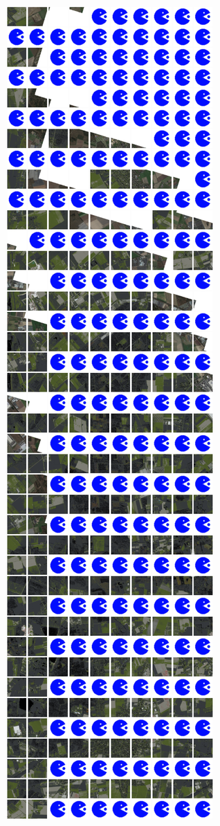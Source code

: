 <html>
<div>
<img src="https://github.com/HakkaTjakka/NL_TILE_MAP/blob/main/18/631/-1029/r.6310.-10290.png" height="44" width="44">
<img src="https://github.com/HakkaTjakka/NL_TILE_MAP/blob/main/18/631/-1029/r.6311.-10290.png" height="44" width="44">
<img src="https://github.com/HakkaTjakka/NL_TILE_MAP/blob/main/18/631/-1029/r.6312.-10290.png" height="44" width="44">
<img src="https://github.com/HakkaTjakka/NL_TILE_MAP/blob/main/18/631/-1029/r.6313.-10290.png" height="44" width="44">
<img src="https://github.com/HakkaTjakka/NL_TILE_MAP/blob/main/source.png" height="44" width="44">
<img src="https://github.com/HakkaTjakka/NL_TILE_MAP/blob/main/source.png" height="44" width="44">
<img src="https://github.com/HakkaTjakka/NL_TILE_MAP/blob/main/source.png" height="44" width="44">
<img src="https://github.com/HakkaTjakka/NL_TILE_MAP/blob/main/source.png" height="44" width="44">
<img src="https://github.com/HakkaTjakka/NL_TILE_MAP/blob/main/source.png" height="44" width="44">
<img src="https://github.com/HakkaTjakka/NL_TILE_MAP/blob/main/source.png" height="44" width="44">
<img src="https://github.com/HakkaTjakka/NL_TILE_MAP/blob/main/source.png" height="44" width="44">
<img src="https://github.com/HakkaTjakka/NL_TILE_MAP/blob/main/source.png" height="44" width="44">
<img src="https://github.com/HakkaTjakka/NL_TILE_MAP/blob/main/source.png" height="44" width="44">
<img src="https://github.com/HakkaTjakka/NL_TILE_MAP/blob/main/source.png" height="44" width="44">
<img src="https://github.com/HakkaTjakka/NL_TILE_MAP/blob/main/source.png" height="44" width="44">
<img src="https://github.com/HakkaTjakka/NL_TILE_MAP/blob/main/source.png" height="44" width="44">
<img src="https://github.com/HakkaTjakka/NL_TILE_MAP/blob/main/source.png" height="44" width="44">
<img src="https://github.com/HakkaTjakka/NL_TILE_MAP/blob/main/source.png" height="44" width="44">
<img src="https://github.com/HakkaTjakka/NL_TILE_MAP/blob/main/source.png" height="44" width="44">
<img src="https://github.com/HakkaTjakka/NL_TILE_MAP/blob/main/source.png" height="44" width="44">
<br>
<img src="https://github.com/HakkaTjakka/NL_TILE_MAP/blob/main/18/631/-1029/r.6310.-10289.png" height="44" width="44">
<img src="https://github.com/HakkaTjakka/NL_TILE_MAP/blob/main/18/631/-1029/r.6311.-10289.png" height="44" width="44">
<img src="https://github.com/HakkaTjakka/NL_TILE_MAP/blob/main/source.png" height="44" width="44">
<img src="https://github.com/HakkaTjakka/NL_TILE_MAP/blob/main/source.png" height="44" width="44">
<img src="https://github.com/HakkaTjakka/NL_TILE_MAP/blob/main/source.png" height="44" width="44">
<img src="https://github.com/HakkaTjakka/NL_TILE_MAP/blob/main/source.png" height="44" width="44">
<img src="https://github.com/HakkaTjakka/NL_TILE_MAP/blob/main/source.png" height="44" width="44">
<img src="https://github.com/HakkaTjakka/NL_TILE_MAP/blob/main/source.png" height="44" width="44">
<img src="https://github.com/HakkaTjakka/NL_TILE_MAP/blob/main/source.png" height="44" width="44">
<img src="https://github.com/HakkaTjakka/NL_TILE_MAP/blob/main/source.png" height="44" width="44">
<img src="https://github.com/HakkaTjakka/NL_TILE_MAP/blob/main/source.png" height="44" width="44">
<img src="https://github.com/HakkaTjakka/NL_TILE_MAP/blob/main/source.png" height="44" width="44">
<img src="https://github.com/HakkaTjakka/NL_TILE_MAP/blob/main/source.png" height="44" width="44">
<img src="https://github.com/HakkaTjakka/NL_TILE_MAP/blob/main/source.png" height="44" width="44">
<img src="https://github.com/HakkaTjakka/NL_TILE_MAP/blob/main/source.png" height="44" width="44">
<img src="https://github.com/HakkaTjakka/NL_TILE_MAP/blob/main/source.png" height="44" width="44">
<img src="https://github.com/HakkaTjakka/NL_TILE_MAP/blob/main/source.png" height="44" width="44">
<img src="https://github.com/HakkaTjakka/NL_TILE_MAP/blob/main/source.png" height="44" width="44">
<img src="https://github.com/HakkaTjakka/NL_TILE_MAP/blob/main/source.png" height="44" width="44">
<img src="https://github.com/HakkaTjakka/NL_TILE_MAP/blob/main/source.png" height="44" width="44">
<br>
<img src="https://github.com/HakkaTjakka/NL_TILE_MAP/blob/main/18/631/-1029/r.6310.-10288.png" height="44" width="44">
<img src="https://github.com/HakkaTjakka/NL_TILE_MAP/blob/main/18/631/-1029/r.6311.-10288.png" height="44" width="44">
<img src="https://github.com/HakkaTjakka/NL_TILE_MAP/blob/main/18/631/-1029/r.6312.-10288.png" height="44" width="44">
<img src="https://github.com/HakkaTjakka/NL_TILE_MAP/blob/main/18/631/-1029/r.6313.-10288.png" height="44" width="44">
<img src="https://github.com/HakkaTjakka/NL_TILE_MAP/blob/main/source.png" height="44" width="44">
<img src="https://github.com/HakkaTjakka/NL_TILE_MAP/blob/main/source.png" height="44" width="44">
<img src="https://github.com/HakkaTjakka/NL_TILE_MAP/blob/main/source.png" height="44" width="44">
<img src="https://github.com/HakkaTjakka/NL_TILE_MAP/blob/main/source.png" height="44" width="44">
<img src="https://github.com/HakkaTjakka/NL_TILE_MAP/blob/main/source.png" height="44" width="44">
<img src="https://github.com/HakkaTjakka/NL_TILE_MAP/blob/main/source.png" height="44" width="44">
<img src="https://github.com/HakkaTjakka/NL_TILE_MAP/blob/main/source.png" height="44" width="44">
<img src="https://github.com/HakkaTjakka/NL_TILE_MAP/blob/main/source.png" height="44" width="44">
<img src="https://github.com/HakkaTjakka/NL_TILE_MAP/blob/main/source.png" height="44" width="44">
<img src="https://github.com/HakkaTjakka/NL_TILE_MAP/blob/main/source.png" height="44" width="44">
<img src="https://github.com/HakkaTjakka/NL_TILE_MAP/blob/main/source.png" height="44" width="44">
<img src="https://github.com/HakkaTjakka/NL_TILE_MAP/blob/main/source.png" height="44" width="44">
<img src="https://github.com/HakkaTjakka/NL_TILE_MAP/blob/main/source.png" height="44" width="44">
<img src="https://github.com/HakkaTjakka/NL_TILE_MAP/blob/main/source.png" height="44" width="44">
<img src="https://github.com/HakkaTjakka/NL_TILE_MAP/blob/main/source.png" height="44" width="44">
<img src="https://github.com/HakkaTjakka/NL_TILE_MAP/blob/main/source.png" height="44" width="44">
<br>
<img src="https://github.com/HakkaTjakka/NL_TILE_MAP/blob/main/18/631/-1029/r.6310.-10287.png" height="44" width="44">
<img src="https://github.com/HakkaTjakka/NL_TILE_MAP/blob/main/18/631/-1029/r.6311.-10287.png" height="44" width="44">
<img src="https://github.com/HakkaTjakka/NL_TILE_MAP/blob/main/18/631/-1029/r.6312.-10287.png" height="44" width="44">
<img src="https://github.com/HakkaTjakka/NL_TILE_MAP/blob/main/18/631/-1029/r.6313.-10287.png" height="44" width="44">
<img src="https://github.com/HakkaTjakka/NL_TILE_MAP/blob/main/18/631/-1029/r.6314.-10287.png" height="44" width="44">
<img src="https://github.com/HakkaTjakka/NL_TILE_MAP/blob/main/18/631/-1029/r.6315.-10287.png" height="44" width="44">
<img src="https://github.com/HakkaTjakka/NL_TILE_MAP/blob/main/18/631/-1029/r.6316.-10287.png" height="44" width="44">
<img src="https://github.com/HakkaTjakka/NL_TILE_MAP/blob/main/source.png" height="44" width="44">
<img src="https://github.com/HakkaTjakka/NL_TILE_MAP/blob/main/source.png" height="44" width="44">
<img src="https://github.com/HakkaTjakka/NL_TILE_MAP/blob/main/source.png" height="44" width="44">
<img src="https://github.com/HakkaTjakka/NL_TILE_MAP/blob/main/source.png" height="44" width="44">
<img src="https://github.com/HakkaTjakka/NL_TILE_MAP/blob/main/source.png" height="44" width="44">
<img src="https://github.com/HakkaTjakka/NL_TILE_MAP/blob/main/source.png" height="44" width="44">
<img src="https://github.com/HakkaTjakka/NL_TILE_MAP/blob/main/source.png" height="44" width="44">
<img src="https://github.com/HakkaTjakka/NL_TILE_MAP/blob/main/source.png" height="44" width="44">
<img src="https://github.com/HakkaTjakka/NL_TILE_MAP/blob/main/source.png" height="44" width="44">
<img src="https://github.com/HakkaTjakka/NL_TILE_MAP/blob/main/source.png" height="44" width="44">
<img src="https://github.com/HakkaTjakka/NL_TILE_MAP/blob/main/source.png" height="44" width="44">
<img src="https://github.com/HakkaTjakka/NL_TILE_MAP/blob/main/source.png" height="44" width="44">
<img src="https://github.com/HakkaTjakka/NL_TILE_MAP/blob/main/source.png" height="44" width="44">
<br>
<img src="https://github.com/HakkaTjakka/NL_TILE_MAP/blob/main/18/631/-1029/r.6310.-10286.png" height="44" width="44">
<img src="https://github.com/HakkaTjakka/NL_TILE_MAP/blob/main/18/631/-1029/r.6311.-10286.png" height="44" width="44">
<img src="https://github.com/HakkaTjakka/NL_TILE_MAP/blob/main/18/631/-1029/r.6312.-10286.png" height="44" width="44">
<img src="https://github.com/HakkaTjakka/NL_TILE_MAP/blob/main/18/631/-1029/r.6313.-10286.png" height="44" width="44">
<img src="https://github.com/HakkaTjakka/NL_TILE_MAP/blob/main/18/631/-1029/r.6314.-10286.png" height="44" width="44">
<img src="https://github.com/HakkaTjakka/NL_TILE_MAP/blob/main/18/631/-1029/r.6315.-10286.png" height="44" width="44">
<img src="https://github.com/HakkaTjakka/NL_TILE_MAP/blob/main/18/631/-1029/r.6316.-10286.png" height="44" width="44">
<img src="https://github.com/HakkaTjakka/NL_TILE_MAP/blob/main/18/631/-1029/r.6317.-10286.png" height="44" width="44">
<img src="https://github.com/HakkaTjakka/NL_TILE_MAP/blob/main/18/631/-1029/r.6318.-10286.png" height="44" width="44">
<img src="https://github.com/HakkaTjakka/NL_TILE_MAP/blob/main/source.png" height="44" width="44">
<img src="https://github.com/HakkaTjakka/NL_TILE_MAP/blob/main/source.png" height="44" width="44">
<img src="https://github.com/HakkaTjakka/NL_TILE_MAP/blob/main/source.png" height="44" width="44">
<img src="https://github.com/HakkaTjakka/NL_TILE_MAP/blob/main/source.png" height="44" width="44">
<img src="https://github.com/HakkaTjakka/NL_TILE_MAP/blob/main/source.png" height="44" width="44">
<img src="https://github.com/HakkaTjakka/NL_TILE_MAP/blob/main/source.png" height="44" width="44">
<img src="https://github.com/HakkaTjakka/NL_TILE_MAP/blob/main/source.png" height="44" width="44">
<img src="https://github.com/HakkaTjakka/NL_TILE_MAP/blob/main/source.png" height="44" width="44">
<img src="https://github.com/HakkaTjakka/NL_TILE_MAP/blob/main/source.png" height="44" width="44">
<img src="https://github.com/HakkaTjakka/NL_TILE_MAP/blob/main/source.png" height="44" width="44">
<img src="https://github.com/HakkaTjakka/NL_TILE_MAP/blob/main/source.png" height="44" width="44">
<br>
<img src="https://github.com/HakkaTjakka/NL_TILE_MAP/blob/main/18/631/-1029/r.6310.-10285.png" height="44" width="44">
<img src="https://github.com/HakkaTjakka/NL_TILE_MAP/blob/main/18/631/-1029/r.6311.-10285.png" height="44" width="44">
<img src="https://github.com/HakkaTjakka/NL_TILE_MAP/blob/main/18/631/-1029/r.6312.-10285.png" height="44" width="44">
<img src="https://github.com/HakkaTjakka/NL_TILE_MAP/blob/main/18/631/-1029/r.6313.-10285.png" height="44" width="44">
<img src="https://github.com/HakkaTjakka/NL_TILE_MAP/blob/main/18/631/-1029/r.6314.-10285.png" height="44" width="44">
<img src="https://github.com/HakkaTjakka/NL_TILE_MAP/blob/main/18/631/-1029/r.6315.-10285.png" height="44" width="44">
<img src="https://github.com/HakkaTjakka/NL_TILE_MAP/blob/main/18/631/-1029/r.6316.-10285.png" height="44" width="44">
<img src="https://github.com/HakkaTjakka/NL_TILE_MAP/blob/main/18/631/-1029/r.6317.-10285.png" height="44" width="44">
<img src="https://github.com/HakkaTjakka/NL_TILE_MAP/blob/main/18/631/-1029/r.6318.-10285.png" height="44" width="44">
<img src="https://github.com/HakkaTjakka/NL_TILE_MAP/blob/main/18/631/-1029/r.6319.-10285.png" height="44" width="44">
<img src="https://github.com/HakkaTjakka/NL_TILE_MAP/blob/main/18/632/-1029/r.6320.-10285.png" height="44" width="44">
<img src="https://github.com/HakkaTjakka/NL_TILE_MAP/blob/main/source.png" height="44" width="44">
<img src="https://github.com/HakkaTjakka/NL_TILE_MAP/blob/main/source.png" height="44" width="44">
<img src="https://github.com/HakkaTjakka/NL_TILE_MAP/blob/main/source.png" height="44" width="44">
<img src="https://github.com/HakkaTjakka/NL_TILE_MAP/blob/main/source.png" height="44" width="44">
<img src="https://github.com/HakkaTjakka/NL_TILE_MAP/blob/main/source.png" height="44" width="44">
<img src="https://github.com/HakkaTjakka/NL_TILE_MAP/blob/main/source.png" height="44" width="44">
<img src="https://github.com/HakkaTjakka/NL_TILE_MAP/blob/main/source.png" height="44" width="44">
<img src="https://github.com/HakkaTjakka/NL_TILE_MAP/blob/main/source.png" height="44" width="44">
<img src="https://github.com/HakkaTjakka/NL_TILE_MAP/blob/main/source.png" height="44" width="44">
<br>
<img src="https://github.com/HakkaTjakka/NL_TILE_MAP/blob/main/18/631/-1029/r.6310.-10284.png" height="44" width="44">
<img src="https://github.com/HakkaTjakka/NL_TILE_MAP/blob/main/18/631/-1029/r.6311.-10284.png" height="44" width="44">
<img src="https://github.com/HakkaTjakka/NL_TILE_MAP/blob/main/18/631/-1029/r.6312.-10284.png" height="44" width="44">
<img src="https://github.com/HakkaTjakka/NL_TILE_MAP/blob/main/18/631/-1029/r.6313.-10284.png" height="44" width="44">
<img src="https://github.com/HakkaTjakka/NL_TILE_MAP/blob/main/18/631/-1029/r.6314.-10284.png" height="44" width="44">
<img src="https://github.com/HakkaTjakka/NL_TILE_MAP/blob/main/18/631/-1029/r.6315.-10284.png" height="44" width="44">
<img src="https://github.com/HakkaTjakka/NL_TILE_MAP/blob/main/18/631/-1029/r.6316.-10284.png" height="44" width="44">
<img src="https://github.com/HakkaTjakka/NL_TILE_MAP/blob/main/18/631/-1029/r.6317.-10284.png" height="44" width="44">
<img src="https://github.com/HakkaTjakka/NL_TILE_MAP/blob/main/18/631/-1029/r.6318.-10284.png" height="44" width="44">
<img src="https://github.com/HakkaTjakka/NL_TILE_MAP/blob/main/18/631/-1029/r.6319.-10284.png" height="44" width="44">
<img src="https://github.com/HakkaTjakka/NL_TILE_MAP/blob/main/18/632/-1029/r.6320.-10284.png" height="44" width="44">
<img src="https://github.com/HakkaTjakka/NL_TILE_MAP/blob/main/18/632/-1029/r.6321.-10284.png" height="44" width="44">
<img src="https://github.com/HakkaTjakka/NL_TILE_MAP/blob/main/source.png" height="44" width="44">
<img src="https://github.com/HakkaTjakka/NL_TILE_MAP/blob/main/source.png" height="44" width="44">
<img src="https://github.com/HakkaTjakka/NL_TILE_MAP/blob/main/source.png" height="44" width="44">
<img src="https://github.com/HakkaTjakka/NL_TILE_MAP/blob/main/source.png" height="44" width="44">
<img src="https://github.com/HakkaTjakka/NL_TILE_MAP/blob/main/source.png" height="44" width="44">
<img src="https://github.com/HakkaTjakka/NL_TILE_MAP/blob/main/source.png" height="44" width="44">
<img src="https://github.com/HakkaTjakka/NL_TILE_MAP/blob/main/source.png" height="44" width="44">
<img src="https://github.com/HakkaTjakka/NL_TILE_MAP/blob/main/source.png" height="44" width="44">
<br>
<img src="https://github.com/HakkaTjakka/NL_TILE_MAP/blob/main/18/631/-1029/r.6310.-10283.png" height="44" width="44">
<img src="https://github.com/HakkaTjakka/NL_TILE_MAP/blob/main/18/631/-1029/r.6311.-10283.png" height="44" width="44">
<img src="https://github.com/HakkaTjakka/NL_TILE_MAP/blob/main/18/631/-1029/r.6312.-10283.png" height="44" width="44">
<img src="https://github.com/HakkaTjakka/NL_TILE_MAP/blob/main/18/631/-1029/r.6313.-10283.png" height="44" width="44">
<img src="https://github.com/HakkaTjakka/NL_TILE_MAP/blob/main/18/631/-1029/r.6314.-10283.png" height="44" width="44">
<img src="https://github.com/HakkaTjakka/NL_TILE_MAP/blob/main/18/631/-1029/r.6315.-10283.png" height="44" width="44">
<img src="https://github.com/HakkaTjakka/NL_TILE_MAP/blob/main/18/631/-1029/r.6316.-10283.png" height="44" width="44">
<img src="https://github.com/HakkaTjakka/NL_TILE_MAP/blob/main/18/631/-1029/r.6317.-10283.png" height="44" width="44">
<img src="https://github.com/HakkaTjakka/NL_TILE_MAP/blob/main/18/631/-1029/r.6318.-10283.png" height="44" width="44">
<img src="https://github.com/HakkaTjakka/NL_TILE_MAP/blob/main/18/631/-1029/r.6319.-10283.png" height="44" width="44">
<img src="https://github.com/HakkaTjakka/NL_TILE_MAP/blob/main/18/632/-1029/r.6320.-10283.png" height="44" width="44">
<img src="https://github.com/HakkaTjakka/NL_TILE_MAP/blob/main/18/632/-1029/r.6321.-10283.png" height="44" width="44">
<img src="https://github.com/HakkaTjakka/NL_TILE_MAP/blob/main/source.png" height="44" width="44">
<img src="https://github.com/HakkaTjakka/NL_TILE_MAP/blob/main/source.png" height="44" width="44">
<img src="https://github.com/HakkaTjakka/NL_TILE_MAP/blob/main/source.png" height="44" width="44">
<img src="https://github.com/HakkaTjakka/NL_TILE_MAP/blob/main/source.png" height="44" width="44">
<img src="https://github.com/HakkaTjakka/NL_TILE_MAP/blob/main/source.png" height="44" width="44">
<img src="https://github.com/HakkaTjakka/NL_TILE_MAP/blob/main/source.png" height="44" width="44">
<img src="https://github.com/HakkaTjakka/NL_TILE_MAP/blob/main/source.png" height="44" width="44">
<img src="https://github.com/HakkaTjakka/NL_TILE_MAP/blob/main/source.png" height="44" width="44">
<br>
<img src="https://github.com/HakkaTjakka/NL_TILE_MAP/blob/main/18/631/-1029/r.6310.-10282.png" height="44" width="44">
<img src="https://github.com/HakkaTjakka/NL_TILE_MAP/blob/main/18/631/-1029/r.6311.-10282.png" height="44" width="44">
<img src="https://github.com/HakkaTjakka/NL_TILE_MAP/blob/main/18/631/-1029/r.6312.-10282.png" height="44" width="44">
<img src="https://github.com/HakkaTjakka/NL_TILE_MAP/blob/main/18/631/-1029/r.6313.-10282.png" height="44" width="44">
<img src="https://github.com/HakkaTjakka/NL_TILE_MAP/blob/main/18/631/-1029/r.6314.-10282.png" height="44" width="44">
<img src="https://github.com/HakkaTjakka/NL_TILE_MAP/blob/main/18/631/-1029/r.6315.-10282.png" height="44" width="44">
<img src="https://github.com/HakkaTjakka/NL_TILE_MAP/blob/main/18/631/-1029/r.6316.-10282.png" height="44" width="44">
<img src="https://github.com/HakkaTjakka/NL_TILE_MAP/blob/main/18/631/-1029/r.6317.-10282.png" height="44" width="44">
<img src="https://github.com/HakkaTjakka/NL_TILE_MAP/blob/main/18/631/-1029/r.6318.-10282.png" height="44" width="44">
<img src="https://github.com/HakkaTjakka/NL_TILE_MAP/blob/main/18/631/-1029/r.6319.-10282.png" height="44" width="44">
<img src="https://github.com/HakkaTjakka/NL_TILE_MAP/blob/main/18/632/-1029/r.6320.-10282.png" height="44" width="44">
<img src="https://github.com/HakkaTjakka/NL_TILE_MAP/blob/main/18/632/-1029/r.6321.-10282.png" height="44" width="44">
<img src="https://github.com/HakkaTjakka/NL_TILE_MAP/blob/main/source.png" height="44" width="44">
<img src="https://github.com/HakkaTjakka/NL_TILE_MAP/blob/main/source.png" height="44" width="44">
<img src="https://github.com/HakkaTjakka/NL_TILE_MAP/blob/main/source.png" height="44" width="44">
<img src="https://github.com/HakkaTjakka/NL_TILE_MAP/blob/main/source.png" height="44" width="44">
<img src="https://github.com/HakkaTjakka/NL_TILE_MAP/blob/main/source.png" height="44" width="44">
<img src="https://github.com/HakkaTjakka/NL_TILE_MAP/blob/main/source.png" height="44" width="44">
<img src="https://github.com/HakkaTjakka/NL_TILE_MAP/blob/main/source.png" height="44" width="44">
<img src="https://github.com/HakkaTjakka/NL_TILE_MAP/blob/main/source.png" height="44" width="44">
<br>
<img src="https://github.com/HakkaTjakka/NL_TILE_MAP/blob/main/18/631/-1029/r.6310.-10281.png" height="44" width="44">
<img src="https://github.com/HakkaTjakka/NL_TILE_MAP/blob/main/18/631/-1029/r.6311.-10281.png" height="44" width="44">
<img src="https://github.com/HakkaTjakka/NL_TILE_MAP/blob/main/18/631/-1029/r.6312.-10281.png" height="44" width="44">
<img src="https://github.com/HakkaTjakka/NL_TILE_MAP/blob/main/18/631/-1029/r.6313.-10281.png" height="44" width="44">
<img src="https://github.com/HakkaTjakka/NL_TILE_MAP/blob/main/18/631/-1029/r.6314.-10281.png" height="44" width="44">
<img src="https://github.com/HakkaTjakka/NL_TILE_MAP/blob/main/18/631/-1029/r.6315.-10281.png" height="44" width="44">
<img src="https://github.com/HakkaTjakka/NL_TILE_MAP/blob/main/18/631/-1029/r.6316.-10281.png" height="44" width="44">
<img src="https://github.com/HakkaTjakka/NL_TILE_MAP/blob/main/18/631/-1029/r.6317.-10281.png" height="44" width="44">
<img src="https://github.com/HakkaTjakka/NL_TILE_MAP/blob/main/18/631/-1029/r.6318.-10281.png" height="44" width="44">
<img src="https://github.com/HakkaTjakka/NL_TILE_MAP/blob/main/18/631/-1029/r.6319.-10281.png" height="44" width="44">
<img src="https://github.com/HakkaTjakka/NL_TILE_MAP/blob/main/18/632/-1029/r.6320.-10281.png" height="44" width="44">
<img src="https://github.com/HakkaTjakka/NL_TILE_MAP/blob/main/18/632/-1029/r.6321.-10281.png" height="44" width="44">
<img src="https://github.com/HakkaTjakka/NL_TILE_MAP/blob/main/source.png" height="44" width="44">
<img src="https://github.com/HakkaTjakka/NL_TILE_MAP/blob/main/source.png" height="44" width="44">
<img src="https://github.com/HakkaTjakka/NL_TILE_MAP/blob/main/source.png" height="44" width="44">
<img src="https://github.com/HakkaTjakka/NL_TILE_MAP/blob/main/source.png" height="44" width="44">
<img src="https://github.com/HakkaTjakka/NL_TILE_MAP/blob/main/source.png" height="44" width="44">
<img src="https://github.com/HakkaTjakka/NL_TILE_MAP/blob/main/source.png" height="44" width="44">
<img src="https://github.com/HakkaTjakka/NL_TILE_MAP/blob/main/source.png" height="44" width="44">
<img src="https://github.com/HakkaTjakka/NL_TILE_MAP/blob/main/source.png" height="44" width="44">
<br>
<img src="https://github.com/HakkaTjakka/NL_TILE_MAP/blob/main/18/631/-1028/r.6310.-10280.png" height="44" width="44">
<img src="https://github.com/HakkaTjakka/NL_TILE_MAP/blob/main/18/631/-1028/r.6311.-10280.png" height="44" width="44">
<img src="https://github.com/HakkaTjakka/NL_TILE_MAP/blob/main/18/631/-1028/r.6312.-10280.png" height="44" width="44">
<img src="https://github.com/HakkaTjakka/NL_TILE_MAP/blob/main/18/631/-1028/r.6313.-10280.png" height="44" width="44">
<img src="https://github.com/HakkaTjakka/NL_TILE_MAP/blob/main/18/631/-1028/r.6314.-10280.png" height="44" width="44">
<img src="https://github.com/HakkaTjakka/NL_TILE_MAP/blob/main/18/631/-1028/r.6315.-10280.png" height="44" width="44">
<img src="https://github.com/HakkaTjakka/NL_TILE_MAP/blob/main/18/631/-1028/r.6316.-10280.png" height="44" width="44">
<img src="https://github.com/HakkaTjakka/NL_TILE_MAP/blob/main/18/631/-1028/r.6317.-10280.png" height="44" width="44">
<img src="https://github.com/HakkaTjakka/NL_TILE_MAP/blob/main/18/631/-1028/r.6318.-10280.png" height="44" width="44">
<img src="https://github.com/HakkaTjakka/NL_TILE_MAP/blob/main/18/631/-1028/r.6319.-10280.png" height="44" width="44">
<img src="https://github.com/HakkaTjakka/NL_TILE_MAP/blob/main/18/632/-1028/r.6320.-10280.png" height="44" width="44">
<img src="https://github.com/HakkaTjakka/NL_TILE_MAP/blob/main/18/632/-1028/r.6321.-10280.png" height="44" width="44">
<img src="https://github.com/HakkaTjakka/NL_TILE_MAP/blob/main/source.png" height="44" width="44">
<img src="https://github.com/HakkaTjakka/NL_TILE_MAP/blob/main/source.png" height="44" width="44">
<img src="https://github.com/HakkaTjakka/NL_TILE_MAP/blob/main/source.png" height="44" width="44">
<img src="https://github.com/HakkaTjakka/NL_TILE_MAP/blob/main/source.png" height="44" width="44">
<img src="https://github.com/HakkaTjakka/NL_TILE_MAP/blob/main/source.png" height="44" width="44">
<img src="https://github.com/HakkaTjakka/NL_TILE_MAP/blob/main/source.png" height="44" width="44">
<img src="https://github.com/HakkaTjakka/NL_TILE_MAP/blob/main/source.png" height="44" width="44">
<img src="https://github.com/HakkaTjakka/NL_TILE_MAP/blob/main/source.png" height="44" width="44">
<br>
<img src="https://github.com/HakkaTjakka/NL_TILE_MAP/blob/main/18/631/-1028/r.6310.-10279.png" height="44" width="44">
<img src="https://github.com/HakkaTjakka/NL_TILE_MAP/blob/main/18/631/-1028/r.6311.-10279.png" height="44" width="44">
<img src="https://github.com/HakkaTjakka/NL_TILE_MAP/blob/main/18/631/-1028/r.6312.-10279.png" height="44" width="44">
<img src="https://github.com/HakkaTjakka/NL_TILE_MAP/blob/main/18/631/-1028/r.6313.-10279.png" height="44" width="44">
<img src="https://github.com/HakkaTjakka/NL_TILE_MAP/blob/main/18/631/-1028/r.6314.-10279.png" height="44" width="44">
<img src="https://github.com/HakkaTjakka/NL_TILE_MAP/blob/main/18/631/-1028/r.6315.-10279.png" height="44" width="44">
<img src="https://github.com/HakkaTjakka/NL_TILE_MAP/blob/main/18/631/-1028/r.6316.-10279.png" height="44" width="44">
<img src="https://github.com/HakkaTjakka/NL_TILE_MAP/blob/main/18/631/-1028/r.6317.-10279.png" height="44" width="44">
<img src="https://github.com/HakkaTjakka/NL_TILE_MAP/blob/main/18/631/-1028/r.6318.-10279.png" height="44" width="44">
<img src="https://github.com/HakkaTjakka/NL_TILE_MAP/blob/main/18/631/-1028/r.6319.-10279.png" height="44" width="44">
<img src="https://github.com/HakkaTjakka/NL_TILE_MAP/blob/main/18/632/-1028/r.6320.-10279.png" height="44" width="44">
<img src="https://github.com/HakkaTjakka/NL_TILE_MAP/blob/main/18/632/-1028/r.6321.-10279.png" height="44" width="44">
<img src="https://github.com/HakkaTjakka/NL_TILE_MAP/blob/main/source.png" height="44" width="44">
<img src="https://github.com/HakkaTjakka/NL_TILE_MAP/blob/main/source.png" height="44" width="44">
<img src="https://github.com/HakkaTjakka/NL_TILE_MAP/blob/main/source.png" height="44" width="44">
<img src="https://github.com/HakkaTjakka/NL_TILE_MAP/blob/main/source.png" height="44" width="44">
<img src="https://github.com/HakkaTjakka/NL_TILE_MAP/blob/main/source.png" height="44" width="44">
<img src="https://github.com/HakkaTjakka/NL_TILE_MAP/blob/main/source.png" height="44" width="44">
<img src="https://github.com/HakkaTjakka/NL_TILE_MAP/blob/main/source.png" height="44" width="44">
<img src="https://github.com/HakkaTjakka/NL_TILE_MAP/blob/main/source.png" height="44" width="44">
<br>
<img src="https://github.com/HakkaTjakka/NL_TILE_MAP/blob/main/18/631/-1028/r.6310.-10278.png" height="44" width="44">
<img src="https://github.com/HakkaTjakka/NL_TILE_MAP/blob/main/18/631/-1028/r.6311.-10278.png" height="44" width="44">
<img src="https://github.com/HakkaTjakka/NL_TILE_MAP/blob/main/18/631/-1028/r.6312.-10278.png" height="44" width="44">
<img src="https://github.com/HakkaTjakka/NL_TILE_MAP/blob/main/18/631/-1028/r.6313.-10278.png" height="44" width="44">
<img src="https://github.com/HakkaTjakka/NL_TILE_MAP/blob/main/18/631/-1028/r.6314.-10278.png" height="44" width="44">
<img src="https://github.com/HakkaTjakka/NL_TILE_MAP/blob/main/18/631/-1028/r.6315.-10278.png" height="44" width="44">
<img src="https://github.com/HakkaTjakka/NL_TILE_MAP/blob/main/18/631/-1028/r.6316.-10278.png" height="44" width="44">
<img src="https://github.com/HakkaTjakka/NL_TILE_MAP/blob/main/18/631/-1028/r.6317.-10278.png" height="44" width="44">
<img src="https://github.com/HakkaTjakka/NL_TILE_MAP/blob/main/18/631/-1028/r.6318.-10278.png" height="44" width="44">
<img src="https://github.com/HakkaTjakka/NL_TILE_MAP/blob/main/18/631/-1028/r.6319.-10278.png" height="44" width="44">
<img src="https://github.com/HakkaTjakka/NL_TILE_MAP/blob/main/18/632/-1028/r.6320.-10278.png" height="44" width="44">
<img src="https://github.com/HakkaTjakka/NL_TILE_MAP/blob/main/18/632/-1028/r.6321.-10278.png" height="44" width="44">
<img src="https://github.com/HakkaTjakka/NL_TILE_MAP/blob/main/source.png" height="44" width="44">
<img src="https://github.com/HakkaTjakka/NL_TILE_MAP/blob/main/source.png" height="44" width="44">
<img src="https://github.com/HakkaTjakka/NL_TILE_MAP/blob/main/source.png" height="44" width="44">
<img src="https://github.com/HakkaTjakka/NL_TILE_MAP/blob/main/source.png" height="44" width="44">
<img src="https://github.com/HakkaTjakka/NL_TILE_MAP/blob/main/source.png" height="44" width="44">
<img src="https://github.com/HakkaTjakka/NL_TILE_MAP/blob/main/source.png" height="44" width="44">
<img src="https://github.com/HakkaTjakka/NL_TILE_MAP/blob/main/source.png" height="44" width="44">
<img src="https://github.com/HakkaTjakka/NL_TILE_MAP/blob/main/source.png" height="44" width="44">
<br>
<img src="https://github.com/HakkaTjakka/NL_TILE_MAP/blob/main/18/631/-1028/r.6310.-10277.png" height="44" width="44">
<img src="https://github.com/HakkaTjakka/NL_TILE_MAP/blob/main/18/631/-1028/r.6311.-10277.png" height="44" width="44">
<img src="https://github.com/HakkaTjakka/NL_TILE_MAP/blob/main/18/631/-1028/r.6312.-10277.png" height="44" width="44">
<img src="https://github.com/HakkaTjakka/NL_TILE_MAP/blob/main/18/631/-1028/r.6313.-10277.png" height="44" width="44">
<img src="https://github.com/HakkaTjakka/NL_TILE_MAP/blob/main/18/631/-1028/r.6314.-10277.png" height="44" width="44">
<img src="https://github.com/HakkaTjakka/NL_TILE_MAP/blob/main/18/631/-1028/r.6315.-10277.png" height="44" width="44">
<img src="https://github.com/HakkaTjakka/NL_TILE_MAP/blob/main/18/631/-1028/r.6316.-10277.png" height="44" width="44">
<img src="https://github.com/HakkaTjakka/NL_TILE_MAP/blob/main/18/631/-1028/r.6317.-10277.png" height="44" width="44">
<img src="https://github.com/HakkaTjakka/NL_TILE_MAP/blob/main/18/631/-1028/r.6318.-10277.png" height="44" width="44">
<img src="https://github.com/HakkaTjakka/NL_TILE_MAP/blob/main/18/631/-1028/r.6319.-10277.png" height="44" width="44">
<img src="https://github.com/HakkaTjakka/NL_TILE_MAP/blob/main/18/632/-1028/r.6320.-10277.png" height="44" width="44">
<img src="https://github.com/HakkaTjakka/NL_TILE_MAP/blob/main/18/632/-1028/r.6321.-10277.png" height="44" width="44">
<img src="https://github.com/HakkaTjakka/NL_TILE_MAP/blob/main/source.png" height="44" width="44">
<img src="https://github.com/HakkaTjakka/NL_TILE_MAP/blob/main/source.png" height="44" width="44">
<img src="https://github.com/HakkaTjakka/NL_TILE_MAP/blob/main/source.png" height="44" width="44">
<img src="https://github.com/HakkaTjakka/NL_TILE_MAP/blob/main/source.png" height="44" width="44">
<img src="https://github.com/HakkaTjakka/NL_TILE_MAP/blob/main/source.png" height="44" width="44">
<img src="https://github.com/HakkaTjakka/NL_TILE_MAP/blob/main/source.png" height="44" width="44">
<img src="https://github.com/HakkaTjakka/NL_TILE_MAP/blob/main/source.png" height="44" width="44">
<img src="https://github.com/HakkaTjakka/NL_TILE_MAP/blob/main/source.png" height="44" width="44">
<br>
<img src="https://github.com/HakkaTjakka/NL_TILE_MAP/blob/main/18/631/-1028/r.6310.-10276.png" height="44" width="44">
<img src="https://github.com/HakkaTjakka/NL_TILE_MAP/blob/main/18/631/-1028/r.6311.-10276.png" height="44" width="44">
<img src="https://github.com/HakkaTjakka/NL_TILE_MAP/blob/main/18/631/-1028/r.6312.-10276.png" height="44" width="44">
<img src="https://github.com/HakkaTjakka/NL_TILE_MAP/blob/main/18/631/-1028/r.6313.-10276.png" height="44" width="44">
<img src="https://github.com/HakkaTjakka/NL_TILE_MAP/blob/main/18/631/-1028/r.6314.-10276.png" height="44" width="44">
<img src="https://github.com/HakkaTjakka/NL_TILE_MAP/blob/main/18/631/-1028/r.6315.-10276.png" height="44" width="44">
<img src="https://github.com/HakkaTjakka/NL_TILE_MAP/blob/main/18/631/-1028/r.6316.-10276.png" height="44" width="44">
<img src="https://github.com/HakkaTjakka/NL_TILE_MAP/blob/main/18/631/-1028/r.6317.-10276.png" height="44" width="44">
<img src="https://github.com/HakkaTjakka/NL_TILE_MAP/blob/main/18/631/-1028/r.6318.-10276.png" height="44" width="44">
<img src="https://github.com/HakkaTjakka/NL_TILE_MAP/blob/main/18/631/-1028/r.6319.-10276.png" height="44" width="44">
<img src="https://github.com/HakkaTjakka/NL_TILE_MAP/blob/main/18/632/-1028/r.6320.-10276.png" height="44" width="44">
<img src="https://github.com/HakkaTjakka/NL_TILE_MAP/blob/main/18/632/-1028/r.6321.-10276.png" height="44" width="44">
<img src="https://github.com/HakkaTjakka/NL_TILE_MAP/blob/main/source.png" height="44" width="44">
<img src="https://github.com/HakkaTjakka/NL_TILE_MAP/blob/main/source.png" height="44" width="44">
<img src="https://github.com/HakkaTjakka/NL_TILE_MAP/blob/main/source.png" height="44" width="44">
<img src="https://github.com/HakkaTjakka/NL_TILE_MAP/blob/main/source.png" height="44" width="44">
<img src="https://github.com/HakkaTjakka/NL_TILE_MAP/blob/main/source.png" height="44" width="44">
<img src="https://github.com/HakkaTjakka/NL_TILE_MAP/blob/main/source.png" height="44" width="44">
<img src="https://github.com/HakkaTjakka/NL_TILE_MAP/blob/main/source.png" height="44" width="44">
<img src="https://github.com/HakkaTjakka/NL_TILE_MAP/blob/main/source.png" height="44" width="44">
<br>
<img src="https://github.com/HakkaTjakka/NL_TILE_MAP/blob/main/18/631/-1028/r.6310.-10275.png" height="44" width="44">
<img src="https://github.com/HakkaTjakka/NL_TILE_MAP/blob/main/18/631/-1028/r.6311.-10275.png" height="44" width="44">
<img src="https://github.com/HakkaTjakka/NL_TILE_MAP/blob/main/18/631/-1028/r.6312.-10275.png" height="44" width="44">
<img src="https://github.com/HakkaTjakka/NL_TILE_MAP/blob/main/18/631/-1028/r.6313.-10275.png" height="44" width="44">
<img src="https://github.com/HakkaTjakka/NL_TILE_MAP/blob/main/18/631/-1028/r.6314.-10275.png" height="44" width="44">
<img src="https://github.com/HakkaTjakka/NL_TILE_MAP/blob/main/18/631/-1028/r.6315.-10275.png" height="44" width="44">
<img src="https://github.com/HakkaTjakka/NL_TILE_MAP/blob/main/18/631/-1028/r.6316.-10275.png" height="44" width="44">
<img src="https://github.com/HakkaTjakka/NL_TILE_MAP/blob/main/18/631/-1028/r.6317.-10275.png" height="44" width="44">
<img src="https://github.com/HakkaTjakka/NL_TILE_MAP/blob/main/18/631/-1028/r.6318.-10275.png" height="44" width="44">
<img src="https://github.com/HakkaTjakka/NL_TILE_MAP/blob/main/18/631/-1028/r.6319.-10275.png" height="44" width="44">
<img src="https://github.com/HakkaTjakka/NL_TILE_MAP/blob/main/18/632/-1028/r.6320.-10275.png" height="44" width="44">
<img src="https://github.com/HakkaTjakka/NL_TILE_MAP/blob/main/18/632/-1028/r.6321.-10275.png" height="44" width="44">
<img src="https://github.com/HakkaTjakka/NL_TILE_MAP/blob/main/source.png" height="44" width="44">
<img src="https://github.com/HakkaTjakka/NL_TILE_MAP/blob/main/source.png" height="44" width="44">
<img src="https://github.com/HakkaTjakka/NL_TILE_MAP/blob/main/source.png" height="44" width="44">
<img src="https://github.com/HakkaTjakka/NL_TILE_MAP/blob/main/source.png" height="44" width="44">
<img src="https://github.com/HakkaTjakka/NL_TILE_MAP/blob/main/source.png" height="44" width="44">
<img src="https://github.com/HakkaTjakka/NL_TILE_MAP/blob/main/source.png" height="44" width="44">
<img src="https://github.com/HakkaTjakka/NL_TILE_MAP/blob/main/source.png" height="44" width="44">
<img src="https://github.com/HakkaTjakka/NL_TILE_MAP/blob/main/source.png" height="44" width="44">
<br>
<img src="https://github.com/HakkaTjakka/NL_TILE_MAP/blob/main/18/631/-1028/r.6310.-10274.png" height="44" width="44">
<img src="https://github.com/HakkaTjakka/NL_TILE_MAP/blob/main/18/631/-1028/r.6311.-10274.png" height="44" width="44">
<img src="https://github.com/HakkaTjakka/NL_TILE_MAP/blob/main/18/631/-1028/r.6312.-10274.png" height="44" width="44">
<img src="https://github.com/HakkaTjakka/NL_TILE_MAP/blob/main/18/631/-1028/r.6313.-10274.png" height="44" width="44">
<img src="https://github.com/HakkaTjakka/NL_TILE_MAP/blob/main/18/631/-1028/r.6314.-10274.png" height="44" width="44">
<img src="https://github.com/HakkaTjakka/NL_TILE_MAP/blob/main/18/631/-1028/r.6315.-10274.png" height="44" width="44">
<img src="https://github.com/HakkaTjakka/NL_TILE_MAP/blob/main/18/631/-1028/r.6316.-10274.png" height="44" width="44">
<img src="https://github.com/HakkaTjakka/NL_TILE_MAP/blob/main/18/631/-1028/r.6317.-10274.png" height="44" width="44">
<img src="https://github.com/HakkaTjakka/NL_TILE_MAP/blob/main/18/631/-1028/r.6318.-10274.png" height="44" width="44">
<img src="https://github.com/HakkaTjakka/NL_TILE_MAP/blob/main/18/631/-1028/r.6319.-10274.png" height="44" width="44">
<img src="https://github.com/HakkaTjakka/NL_TILE_MAP/blob/main/18/632/-1028/r.6320.-10274.png" height="44" width="44">
<img src="https://github.com/HakkaTjakka/NL_TILE_MAP/blob/main/18/632/-1028/r.6321.-10274.png" height="44" width="44">
<img src="https://github.com/HakkaTjakka/NL_TILE_MAP/blob/main/source.png" height="44" width="44">
<img src="https://github.com/HakkaTjakka/NL_TILE_MAP/blob/main/source.png" height="44" width="44">
<img src="https://github.com/HakkaTjakka/NL_TILE_MAP/blob/main/source.png" height="44" width="44">
<img src="https://github.com/HakkaTjakka/NL_TILE_MAP/blob/main/source.png" height="44" width="44">
<img src="https://github.com/HakkaTjakka/NL_TILE_MAP/blob/main/source.png" height="44" width="44">
<img src="https://github.com/HakkaTjakka/NL_TILE_MAP/blob/main/source.png" height="44" width="44">
<img src="https://github.com/HakkaTjakka/NL_TILE_MAP/blob/main/source.png" height="44" width="44">
<img src="https://github.com/HakkaTjakka/NL_TILE_MAP/blob/main/source.png" height="44" width="44">
<br>
<img src="https://github.com/HakkaTjakka/NL_TILE_MAP/blob/main/18/631/-1028/r.6310.-10273.png" height="44" width="44">
<img src="https://github.com/HakkaTjakka/NL_TILE_MAP/blob/main/18/631/-1028/r.6311.-10273.png" height="44" width="44">
<img src="https://github.com/HakkaTjakka/NL_TILE_MAP/blob/main/18/631/-1028/r.6312.-10273.png" height="44" width="44">
<img src="https://github.com/HakkaTjakka/NL_TILE_MAP/blob/main/18/631/-1028/r.6313.-10273.png" height="44" width="44">
<img src="https://github.com/HakkaTjakka/NL_TILE_MAP/blob/main/18/631/-1028/r.6314.-10273.png" height="44" width="44">
<img src="https://github.com/HakkaTjakka/NL_TILE_MAP/blob/main/18/631/-1028/r.6315.-10273.png" height="44" width="44">
<img src="https://github.com/HakkaTjakka/NL_TILE_MAP/blob/main/18/631/-1028/r.6316.-10273.png" height="44" width="44">
<img src="https://github.com/HakkaTjakka/NL_TILE_MAP/blob/main/18/631/-1028/r.6317.-10273.png" height="44" width="44">
<img src="https://github.com/HakkaTjakka/NL_TILE_MAP/blob/main/18/631/-1028/r.6318.-10273.png" height="44" width="44">
<img src="https://github.com/HakkaTjakka/NL_TILE_MAP/blob/main/18/631/-1028/r.6319.-10273.png" height="44" width="44">
<img src="https://github.com/HakkaTjakka/NL_TILE_MAP/blob/main/18/632/-1028/r.6320.-10273.png" height="44" width="44">
<img src="https://github.com/HakkaTjakka/NL_TILE_MAP/blob/main/18/632/-1028/r.6321.-10273.png" height="44" width="44">
<img src="https://github.com/HakkaTjakka/NL_TILE_MAP/blob/main/source.png" height="44" width="44">
<img src="https://github.com/HakkaTjakka/NL_TILE_MAP/blob/main/source.png" height="44" width="44">
<img src="https://github.com/HakkaTjakka/NL_TILE_MAP/blob/main/source.png" height="44" width="44">
<img src="https://github.com/HakkaTjakka/NL_TILE_MAP/blob/main/source.png" height="44" width="44">
<img src="https://github.com/HakkaTjakka/NL_TILE_MAP/blob/main/source.png" height="44" width="44">
<img src="https://github.com/HakkaTjakka/NL_TILE_MAP/blob/main/source.png" height="44" width="44">
<img src="https://github.com/HakkaTjakka/NL_TILE_MAP/blob/main/source.png" height="44" width="44">
<img src="https://github.com/HakkaTjakka/NL_TILE_MAP/blob/main/source.png" height="44" width="44">
<br>
<img src="https://github.com/HakkaTjakka/NL_TILE_MAP/blob/main/18/631/-1028/r.6310.-10272.png" height="44" width="44">
<img src="https://github.com/HakkaTjakka/NL_TILE_MAP/blob/main/18/631/-1028/r.6311.-10272.png" height="44" width="44">
<img src="https://github.com/HakkaTjakka/NL_TILE_MAP/blob/main/18/631/-1028/r.6312.-10272.png" height="44" width="44">
<img src="https://github.com/HakkaTjakka/NL_TILE_MAP/blob/main/18/631/-1028/r.6313.-10272.png" height="44" width="44">
<img src="https://github.com/HakkaTjakka/NL_TILE_MAP/blob/main/18/631/-1028/r.6314.-10272.png" height="44" width="44">
<img src="https://github.com/HakkaTjakka/NL_TILE_MAP/blob/main/18/631/-1028/r.6315.-10272.png" height="44" width="44">
<img src="https://github.com/HakkaTjakka/NL_TILE_MAP/blob/main/18/631/-1028/r.6316.-10272.png" height="44" width="44">
<img src="https://github.com/HakkaTjakka/NL_TILE_MAP/blob/main/18/631/-1028/r.6317.-10272.png" height="44" width="44">
<img src="https://github.com/HakkaTjakka/NL_TILE_MAP/blob/main/18/631/-1028/r.6318.-10272.png" height="44" width="44">
<img src="https://github.com/HakkaTjakka/NL_TILE_MAP/blob/main/18/631/-1028/r.6319.-10272.png" height="44" width="44">
<img src="https://github.com/HakkaTjakka/NL_TILE_MAP/blob/main/18/632/-1028/r.6320.-10272.png" height="44" width="44">
<img src="https://github.com/HakkaTjakka/NL_TILE_MAP/blob/main/18/632/-1028/r.6321.-10272.png" height="44" width="44">
<img src="https://github.com/HakkaTjakka/NL_TILE_MAP/blob/main/source.png" height="44" width="44">
<img src="https://github.com/HakkaTjakka/NL_TILE_MAP/blob/main/source.png" height="44" width="44">
<img src="https://github.com/HakkaTjakka/NL_TILE_MAP/blob/main/source.png" height="44" width="44">
<img src="https://github.com/HakkaTjakka/NL_TILE_MAP/blob/main/source.png" height="44" width="44">
<img src="https://github.com/HakkaTjakka/NL_TILE_MAP/blob/main/source.png" height="44" width="44">
<img src="https://github.com/HakkaTjakka/NL_TILE_MAP/blob/main/source.png" height="44" width="44">
<img src="https://github.com/HakkaTjakka/NL_TILE_MAP/blob/main/source.png" height="44" width="44">
<img src="https://github.com/HakkaTjakka/NL_TILE_MAP/blob/main/source.png" height="44" width="44">
<br>
<img src="https://github.com/HakkaTjakka/NL_TILE_MAP/blob/main/18/631/-1028/r.6310.-10271.png" height="44" width="44">
<img src="https://github.com/HakkaTjakka/NL_TILE_MAP/blob/main/18/631/-1028/r.6311.-10271.png" height="44" width="44">
<img src="https://github.com/HakkaTjakka/NL_TILE_MAP/blob/main/18/631/-1028/r.6312.-10271.png" height="44" width="44">
<img src="https://github.com/HakkaTjakka/NL_TILE_MAP/blob/main/18/631/-1028/r.6313.-10271.png" height="44" width="44">
<img src="https://github.com/HakkaTjakka/NL_TILE_MAP/blob/main/18/631/-1028/r.6314.-10271.png" height="44" width="44">
<img src="https://github.com/HakkaTjakka/NL_TILE_MAP/blob/main/18/631/-1028/r.6315.-10271.png" height="44" width="44">
<img src="https://github.com/HakkaTjakka/NL_TILE_MAP/blob/main/18/631/-1028/r.6316.-10271.png" height="44" width="44">
<img src="https://github.com/HakkaTjakka/NL_TILE_MAP/blob/main/18/631/-1028/r.6317.-10271.png" height="44" width="44">
<img src="https://github.com/HakkaTjakka/NL_TILE_MAP/blob/main/18/631/-1028/r.6318.-10271.png" height="44" width="44">
<img src="https://github.com/HakkaTjakka/NL_TILE_MAP/blob/main/18/631/-1028/r.6319.-10271.png" height="44" width="44">
<img src="https://github.com/HakkaTjakka/NL_TILE_MAP/blob/main/18/632/-1028/r.6320.-10271.png" height="44" width="44">
<img src="https://github.com/HakkaTjakka/NL_TILE_MAP/blob/main/18/632/-1028/r.6321.-10271.png" height="44" width="44">
<img src="https://github.com/HakkaTjakka/NL_TILE_MAP/blob/main/source.png" height="44" width="44">
<img src="https://github.com/HakkaTjakka/NL_TILE_MAP/blob/main/source.png" height="44" width="44">
<img src="https://github.com/HakkaTjakka/NL_TILE_MAP/blob/main/source.png" height="44" width="44">
<img src="https://github.com/HakkaTjakka/NL_TILE_MAP/blob/main/source.png" height="44" width="44">
<img src="https://github.com/HakkaTjakka/NL_TILE_MAP/blob/main/source.png" height="44" width="44">
<img src="https://github.com/HakkaTjakka/NL_TILE_MAP/blob/main/source.png" height="44" width="44">
<img src="https://github.com/HakkaTjakka/NL_TILE_MAP/blob/main/source.png" height="44" width="44">
<img src="https://github.com/HakkaTjakka/NL_TILE_MAP/blob/main/source.png" height="44" width="44">
<br>
</div>
</html>
